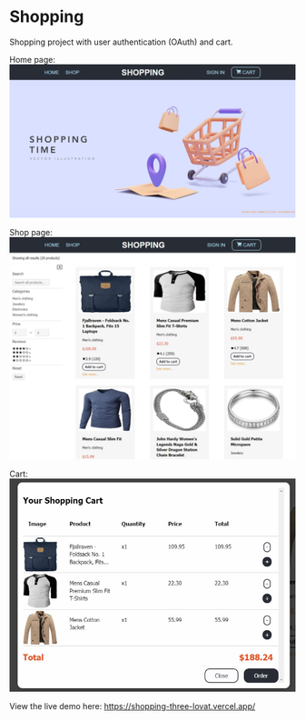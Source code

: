 # Shopping
Shopping project with user authentication (OAuth) and cart.


Home page:
![Image of Shopping website homepage](https://github.com/TRobboJ/Shopping/blob/main/public/github/home-page.jpg?raw=true)


Shop page:
![Image of Shopping website homepage](https://github.com/TRobboJ/Shopping/blob/main/public/github/shop-page.jpg?raw=true)


Cart:
![Image of Shopping website homepage](https://github.com/TRobboJ/Shopping/blob/main/public/github/cart-view.jpg?raw=true)


View the live demo here: https://shopping-three-lovat.vercel.app/
